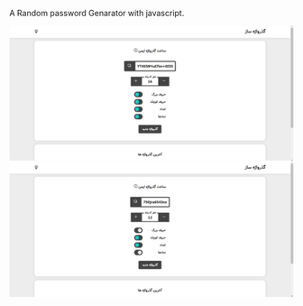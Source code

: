 A Random password Genarator with javascript.

![Screenshot](img/prev1.png)
![Screenshot](img/prev2.png)
